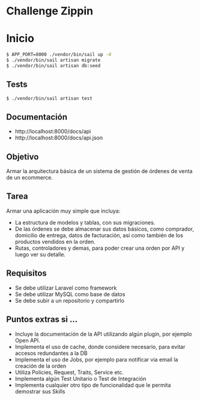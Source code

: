 # Challenge Zippin

# Inicio

```sh
$ APP_PORT=8000 ./vendor/bin/sail up -d
$ ./vendor/bin/sail artisan migrate
$ ./vendor/bin/sail artisan db:seed
```

## Tests

```sh
$ ./vendor/bin/sail artisan test
```

## Documentación

- http://localhost:8000/docs/api
- http://localhost:8000/docs/api.json

## Objetivo

Armar la arquitectura básica de un sistema de gestión de órdenes de venta de un ecommerce.

## Tarea

Armar una aplicación muy simple que incluya:

- La estructura de modelos y tablas, con sus migraciones.
- De las órdenes se debe almacenar sus datos básicos, como comprador, domicilio de entrega, datos de facturación, así como también de los productos vendidos en la orden.
- Rutas, controladores y demas, para poder crear una orden por API y luego ver su detalle.

## Requisitos

- Se debe utilizar Laravel como framework
- Se debe utilizar MySQL como base de datos
- Se debe subir a un repositorio y compartirlo

## Puntos extras si ...

- Incluye la documentación de la API utilizando algún plugin, por ejemplo Open API.
- Implementa el uso de cache, donde considere necesario, para evitar accesos redundantes a la DB
- Implementa el uso de Jobs, por ejemplo para notificar via email la creación de la orden
- Utiliza Policies, Request, Traits, Service etc.
- Implementa algún Test Unitario o Test de Integración
- Implementa cualquier otro tipo de funcionalidad que le permita demostrar sus Skills
